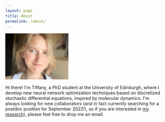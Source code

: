 ```yaml
---
layout: page
title: About
permalink: /about/
---
```


<!---Hi there! I’m Tiffany.-->

<img src="/pics/me2.jpeg" width="200"/>
<!---![Me]({{TiffanyVlaar.github.io}}/pics/me.jpeg =100x20)-->

Hi there! I'm Tiffany, a PhD student at the University of Edinburgh, where I develop new neural network optimization techniques based on discretized stochastic differential equations, inspired by molecular dynamics. <!--- and will be using this blog to post about my own research and other research topics that sparked my interest.--> I'm always looking for new collaborators (and in fact currently searching for a postdoc position for September 2022!), so if you are interested in [my research]({{TiffanyVlaar.github.io}}/jekyll/REsearch)), please feel free to drop me an email. 

<!---As a hobby I really enjoy traveling and hiking, so I simply couldn't resist adding some blogposts with pictures and recommended travel routes for some of my favourite travel destinations. Hope you enjoy!-->
